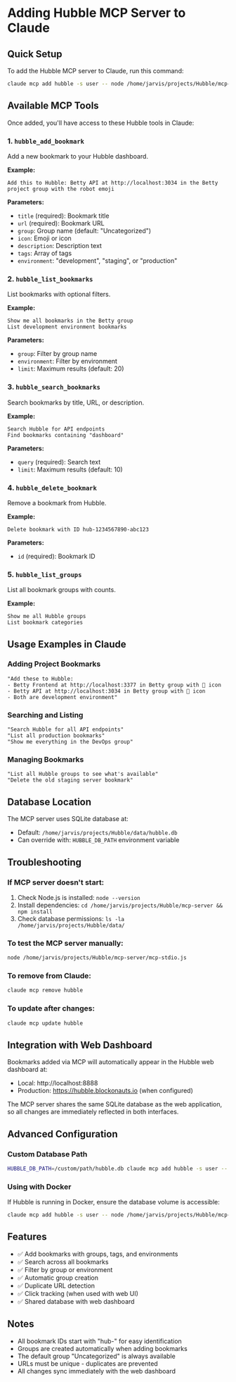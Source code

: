 # Adding Hubble MCP Server to Claude

## Quick Setup

To add the Hubble MCP server to Claude, run this command:

```bash
claude mcp add hubble -s user -- node /home/jarvis/projects/Hubble/mcp-server/mcp-stdio.js
```

## Available MCP Tools

Once added, you'll have access to these Hubble tools in Claude:

### 1. `hubble_add_bookmark`
Add a new bookmark to your Hubble dashboard.

**Example:**
```
Add this to Hubble: Betty API at http://localhost:3034 in the Betty project group with the robot emoji
```

**Parameters:**
- `title` (required): Bookmark title
- `url` (required): Bookmark URL
- `group`: Group name (default: "Uncategorized")
- `icon`: Emoji or icon
- `description`: Description text
- `tags`: Array of tags
- `environment`: "development", "staging", or "production"

### 2. `hubble_list_bookmarks`
List bookmarks with optional filters.

**Example:**
```
Show me all bookmarks in the Betty group
List development environment bookmarks
```

**Parameters:**
- `group`: Filter by group name
- `environment`: Filter by environment
- `limit`: Maximum results (default: 20)

### 3. `hubble_search_bookmarks`
Search bookmarks by title, URL, or description.

**Example:**
```
Search Hubble for API endpoints
Find bookmarks containing "dashboard"
```

**Parameters:**
- `query` (required): Search text
- `limit`: Maximum results (default: 10)

### 4. `hubble_delete_bookmark`
Remove a bookmark from Hubble.

**Example:**
```
Delete bookmark with ID hub-1234567890-abc123
```

**Parameters:**
- `id` (required): Bookmark ID

### 5. `hubble_list_groups`
List all bookmark groups with counts.

**Example:**
```
Show me all Hubble groups
List bookmark categories
```

## Usage Examples in Claude

### Adding Project Bookmarks
```
"Add these to Hubble:
- Betty Frontend at http://localhost:3377 in Betty group with 🎨 icon
- Betty API at http://localhost:3034 in Betty group with 🔌 icon  
- Both are development environment"
```

### Searching and Listing
```
"Search Hubble for all API endpoints"
"List all production bookmarks"
"Show me everything in the DevOps group"
```

### Managing Bookmarks
```
"List all Hubble groups to see what's available"
"Delete the old staging server bookmark"
```

## Database Location

The MCP server uses SQLite database at:
- Default: `/home/jarvis/projects/Hubble/data/hubble.db`
- Can override with: `HUBBLE_DB_PATH` environment variable

## Troubleshooting

### If MCP server doesn't start:
1. Check Node.js is installed: `node --version`
2. Install dependencies: `cd /home/jarvis/projects/Hubble/mcp-server && npm install`
3. Check database permissions: `ls -la /home/jarvis/projects/Hubble/data/`

### To test the MCP server manually:
```bash
node /home/jarvis/projects/Hubble/mcp-server/mcp-stdio.js
```

### To remove from Claude:
```bash
claude mcp remove hubble
```

### To update after changes:
```bash
claude mcp update hubble
```

## Integration with Web Dashboard

Bookmarks added via MCP will automatically appear in the Hubble web dashboard at:
- Local: http://localhost:8888
- Production: https://hubble.blockonauts.io (when configured)

The MCP server shares the same SQLite database as the web application, so all changes are immediately reflected in both interfaces.

## Advanced Configuration

### Custom Database Path
```bash
HUBBLE_DB_PATH=/custom/path/hubble.db claude mcp add hubble -s user -- node /home/jarvis/projects/Hubble/mcp-server/mcp-stdio.js
```

### Using with Docker
If Hubble is running in Docker, ensure the database volume is accessible:
```bash
claude mcp add hubble -s user -- node /home/jarvis/projects/Hubble/mcp-server/mcp-stdio.js
```

## Features

- ✅ Add bookmarks with groups, tags, and environments
- ✅ Search across all bookmarks
- ✅ Filter by group or environment
- ✅ Automatic group creation
- ✅ Duplicate URL detection
- ✅ Click tracking (when used with web UI)
- ✅ Shared database with web dashboard

## Notes

- All bookmark IDs start with "hub-" for easy identification
- Groups are created automatically when adding bookmarks
- The default group "Uncategorized" is always available
- URLs must be unique - duplicates are prevented
- All changes sync immediately with the web dashboard